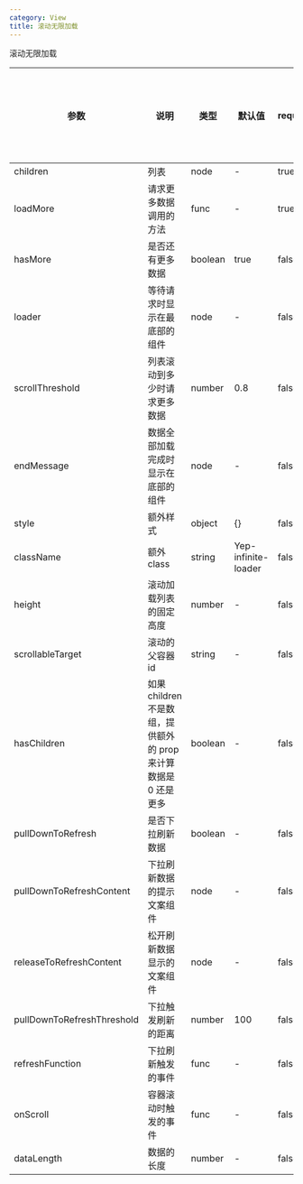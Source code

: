 ```yaml
---
category: View
title: 滚动无限加载
---
```


滚动无限加载

<DEMO>

| 参数                       | 说明                                                            | 类型    | 默认值              | required | -------- |
| -------------------------- | --------------------------------------------------------------- | ------- | ------------------- | -------- | -------- |
| children                   | 列表                                                            | node    | -                   | true     |
| loadMore                   | 请求更多数据调用的方法                                          | func    | -                   | true     |
| hasMore                    | 是否还有更多数据                                                | boolean | true                | false    |
| loader                     | 等待请求时显示在最底部的组件                                    | node    | -                   | false    |
| scrollThreshold            | 列表滚动到多少时请求更多数据                                    | number  | 0.8                 | false    |
| endMessage                 | 数据全部加载完成时显示在底部的组件                              | node    | -                   | false    |
| style                      | 额外样式                                                        | object  | {}                  | false    |
| className                  | 额外 class                                                      | string  | Yep-infinite-loader | false    |
| height                     | 滚动加载列表的固定高度                                          | number  | -                   | false    |
| scrollableTarget           | 滚动的父容器 id                                                 | string  | -                   | false    |
| hasChildren                | 如果 children 不是数组，提供额外的 prop 来计算数据是 0 还是更多 | boolean | -                   | false    |
| pullDownToRefresh          | 是否下拉刷新数据                                                | boolean | -                   | false    |
| pullDownToRefreshContent   | 下拉刷新数据的提示文案组件                                      | node    | -                   | false    |
| releaseToRefreshContent    | 松开刷新数据显示的文案组件                                      | node    | -                   | false    |
| pullDownToRefreshThreshold | 下拉触发刷新的距离                                              | number  | 100                 | false    |
| refreshFunction            | 下拉刷新触发的事件                                              | func    | -                   | false    |
| onScroll                   | 容器滚动时触发的事件                                            | func    | -                   | false    |
| dataLength                 | 数据的长度                                                      | number  | -                   | false    |
